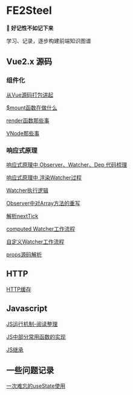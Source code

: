 # FE2Steel

**📝 好记性不如记下来**

学习、记录，逐步构建前端知识图谱

## Vue2.x 源码

### 组件化
[从Vue源码打包讲起](./Vue2.x源码/从Vue源码打包开始讲起.md)

[\$mount函数在做什么](./Vue2.x源码/$mount函数在做什么.md)

[render函数那些事](./Vue2.x源码/render函数.md)

[VNode那些事](./Vue2.x源码/VNode那些事.md)
### 响应式原理
[响应式原理中 Observer、Watcher、Dep 代码梳理](./Vue2.x源码/响应式原理中Observer、Watcher、Dep代码梳理.md)

[响应式原理中 渲染Watcher过程](./Vue2.x源码/渲染式Watcher工作流程.md)

[Watcher执行逻辑](./Vue2.x源码/Watcher的执行逻辑.md)

[Observer中对Array方法的重写](./Vue2.x源码/Observer中对Array方法的重写.md)

[解析nextTick](./Vue2.x源码/解析nextTick.md)

[computed Watcher工作流程](./Vue2.x源码/computed%20Watcher工作流程.md)

[自定义Watcher工作流程](./Vue2.x源码/自定义Watcher工作流程.md)

[props源码解析](./Vue2.x源码/props源码解析.md)

## HTTP
[HTTP缓存](./HTTP/HTTP缓存.md)

## Javascript
[JS运行机制-阅读整理](./Javascript/JS运行机制-阅读整理.md)

[JS中部分常用函数的实现](./Javascript/JS中部分常用函数的实现.md)

[JS继承](./Javascript/JS继承.md)
## 一些问题记录
[一次难忘的useState使用](./问题记录/一次难忘的useState使用.md)